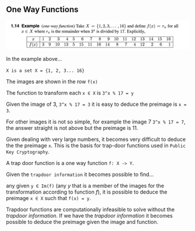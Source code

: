 ## One Way Functions

![alt text](https://raw.githubusercontent.com/ccdle12/applied-cryptography-notes/master/images/one-way-function-1.png)

In the example above...

`X is a set X = {1, 2, 3... 16}`

The images are shown in the row `f(x)`

The function to transform each `x ∈ X` is `3^x % 17 = y`

Given the image of 3, `3^x % 17 = 3` it is easy to deduce the preimage is `x = 3`.

For other images it is not so simple, for example the image 7 `3^x % 17 = 7`, the answer straight is not above but the preimage is 11.

Given dealing with very large numbers, it becomes very difficult to deduce the the preimage `x`. This is the basis for trap-door functions used in `Public Key Cryptography`.

A trap door function is a one way function `f: X -> Y`.

Given the `trapdoor information` it becomes possible to find...

any given `y ∈ Im(f)` (any *y* that is a member of the images for the transformation according to function *f*), it is possible to deduce
the preimage `x ∈ X` such that `f(x) = y`.

Trapdoor functions are computationally infeasible to solve without the *trapdoor information*. If we have the *trapdoor information* it becomes possible to deduce the preimage given the image and function.

